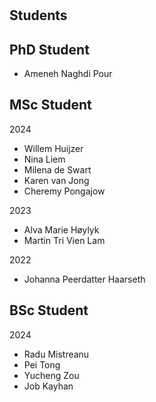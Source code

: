 <h1 id="students"></h1>

<h2 style="margin: 30px 0px 10px;">Students</h2>


## PhD Student
- Ameneh Naghdi Pour


## MSc Student
2024
- Willem Huijzer
- Nina Liem
- Milena de Swart
- Karen van Jong
- Cheremy Pongajow

2023
- Alva Marie Høylyk
- Martin Tri Vien Lam

2022
- Johanna Peerdatter Haarseth



## BSc Student
2024
- Radu Mistreanu
- Pei Tong
- Yucheng Zou
- Job Kayhan

